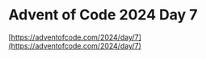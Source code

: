 # Advent of Code 2024 Day 7

[https://adventofcode.com/2024/day/7](https://adventofcode.com/2024/day/7)